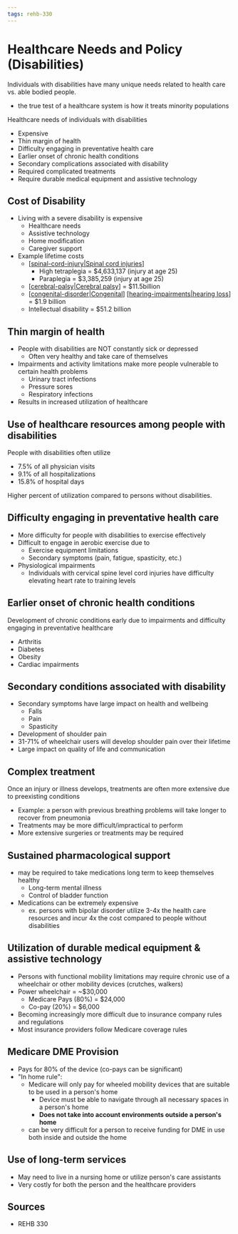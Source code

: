 ```yaml
---
tags: rehb-330
---
```


# Healthcare Needs and Policy (Disabilities)

Individuals with disabilities have many unique needs related to health care vs. able bodied people.

- the true test of a healthcare system is how it treats minority populations

Healthcare needs of individuals with disabilities

- Expensive
- Thin margin of health
- Difficulty engaging in preventative health care
- Earlier onset of chronic health conditions
- Secondary complications associated with disability
- Required complicated treatments
- Require durable medical equipment and assistive technology

## Cost of Disability

- Living with a severe disability is expensive
  - Healthcare needs
  - Assistive technology
  - Home modification
  - Caregiver support
- Example lifetime costs
  - [[spinal-cord-injury|Spinal cord injuries]]
    - High tetraplegia = $4,633,137 (injury at age 25)
    - Paraplegia = $3,385,259 (injury at age 25)
  - [[cerebral-palsy|Cerebral palsy]] = $11.5billion
  - [[congenital-disorder|Congenital]] [[hearing-impairments|hearing loss]] = $1.9 billion
  - Intellectual disability = $51.2 billion

## Thin margin of health

- People with disabilities are NOT constantly sick or depressed
  - Often very healthy and take care of themselves
- Impairments and activity limitations make more people vulnerable to certain health problems
  - Urinary tract infections
  - Pressure sores
  - Respiratory infections
- Results in increased utilization of healthcare

## Use of healthcare resources among people with disabilities

People with disabilities often utilize

- 7.5% of all physician visits
- 9.1% of all hospitalizations
- 15.8% of hospital days

Higher percent of utilization compared to persons without disabilities.

## Difficulty engaging in preventative health care

- More difficulty for people with disabilities to exercise effectively
- Difficult to engage in aerobic exercise due to
  - Exercise equipment limitations
  - Secondary symptoms (pain, fatigue, spasticity, etc.)
- Physiological impairments
  - Individuals with cervical spine level cord injuries have difficulty elevating heart rate to training levels


## Earlier onset of chronic health conditions

Development of chronic conditions early due to impairments and difficulty engaging in preventative healthcare

- Arthritis
- Diabetes
- Obesity
- Cardiac impairments

## Secondary conditions associated with disability

- Secondary symptoms have large impact on health and wellbeing
  - Falls
  - Pain
  - Spasticity
- Development of shoulder pain  
- 31-71% of wheelchair users will develop shoulder pain over their lifetime
- Large impact on quality of life and communication

## Complex treatment

Once an injury or illness develops, treatments are often more extensive due to preexisting conditions

- Example: a person with previous breathing problems will take longer to recover from pneumonia
- Treatments may be more difficult/impractical to perform
- More extensive surgeries or treatments may be required

## Sustained pharmacological support

- may be required to take medications long term to keep themselves healthy
  - Long-term mental illness
  - Control of bladder function
- Medications can be extremely expensive
  - ex. persons with bipolar disorder utilize 3-4x the health care resources and incur 4x the cost compared to people without disabilities

## Utilization of durable medical equipment & assistive technology

- Persons with functional mobility limitations may require chronic use of a wheelchair or other mobility devices (crutches, walkers)
- Power wheelchair = ~$30,000
  - Medicare Pays (80%) = $24,000
  - Co-pay (20%) = $6,000
- Becoming increasingly more difficult due to insurance company rules and regulations
- Most insurance providers follow Medicare coverage rules

## Medicare DME Provision

- Pays for 80% of the device (co-pays can be significant)
- "In home rule":
  - Medicare will only pay for wheeled mobility devices that are suitable to be used in a person's home
    - Device must be able to navigate through all necessary spaces in a person's home
    - **Does not take into account environments outside a person's home**
  - can be very difficult for a person to receive funding for DME in use both inside and outside the home

## Use of long-term services

- May need to live in a nursing home or utilize person's care assistants
- Very costly for both the person and the healthcare providers

## Sources

- REHB 330

[//begin]: # "Autogenerated link references for markdown compatibility"
[spinal-cord-injury|Spinal cord injuries]: spinal-cord-injury "Spinal cord injury"
[cerebral-palsy|Cerebral palsy]: cerebral-palsy "Cerebral Palsy"
[congenital-disorder|Congenital]: congenital-disorder "Congenital disorder"
[hearing-impairments|hearing loss]: hearing-impairments "Hearing impairments"
[//end]: # "Autogenerated link references"
